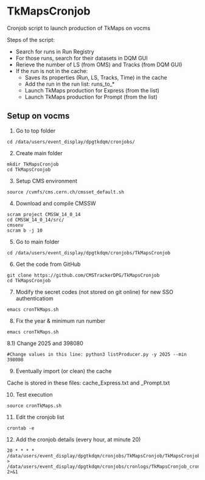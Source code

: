 # TkMapsCronjob
Cronjob script to launch production of TkMaps on vocms

Steps of the script:
- Search for runs in Run Registry 
- For those runs, search for their datasets in DQM GUI
- Rerieve the number of LS (from OMS) and Tracks (from DQM GUI)
- If the run is not in the cache:
  - Saves its properties (Run, LS, Tracks, Time) in the cache
  - Add the run in the run list: runs_to_* 
  - Launch TkMaps production for Express (from the list)
  - Launch TkMaps production for Prompt (from the list)


## Setup on vocms

1) Go to top folder 
```
cd /data/users/event_display/dpgtkdqm/cronjobs/ 
```

2) Create main folder 
```
mkdir TkMapsCronjob 
cd TkMapsCronjob 
``` 

3) Setup CMS environment 
```
source /cvmfs/cms.cern.ch/cmsset_default.sh 
```
 
4) Download and compile CMSSW 
```
scram project CMSSW_14_0_14 
cd CMSSW_14_0_14/src/ 
cmsenv 
scram b -j 10 
``` 

5) Go to main folder 
```
cd /data/users/event_display/dpgtkdqm/cronjobs/TkMapsCronjob 
```
 
6) Get the code from GitHub
```
git clone https://github.com/CMSTrackerDPG/TkMapsCronjob 
cd TkMapsCronjob 
```
 
7) Modify the secret codes (not stored on git online) for new SSO authenticatiom 
```
emacs cronTkMaps.sh 
```

8) Fix the year & minimum run number  
```
emacs cronTkMaps.sh 
```

8.1) Change 2025 and 398080
```
#Change values in this line: python3 listProducer.py -y 2025 --min 398080
```

9) Eventually import (or clean) the cache

Cache is stored in these files: cache_Express.txt and _Prompt.txt

10) Test execution 
```
source cronTkMaps.sh
```

11) Edit the cronjob list
```
crontab -e
```

12) Add the cronjob details (every hour, at minute 20)

```
20 * * * * /data/users/event_display/dpgtkdqm/cronjobs/TkMapsCronjob/TkMapsCronjob/cronTkMaps.sh > /data/users/event_display/dpgtkdqm/cronjobs/cronlogs/TkMapsCronjob_cron.log 2>&1
```
